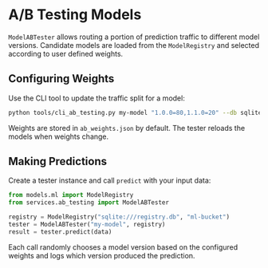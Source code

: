 # A/B Testing Models

`ModelABTester` allows routing a portion of prediction traffic to different model versions.
Candidate models are loaded from the `ModelRegistry` and selected according to
user defined weights.

## Configuring Weights

Use the CLI tool to update the traffic split for a model:

```bash
python tools/cli_ab_testing.py my-model "1.0.0=80,1.1.0=20" --db sqlite:///registry.db --bucket ml-bucket
```

Weights are stored in `ab_weights.json` by default. The tester reloads the
models when weights change.

## Making Predictions

Create a tester instance and call `predict` with your input data:

```python
from models.ml import ModelRegistry
from services.ab_testing import ModelABTester

registry = ModelRegistry("sqlite:///registry.db", "ml-bucket")
tester = ModelABTester("my-model", registry)
result = tester.predict(data)
```

Each call randomly chooses a model version based on the configured weights and
logs which version produced the prediction.
